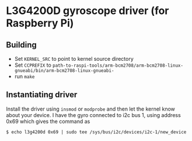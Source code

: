# L3G4200D gyroscope driver (for Raspberry Pi)

## Building

* Set `KERNEL_SRC` to point to kernel source directory
* Set `CCPREFIX` to `path-to-raspi-tools/arm-bcm2708/arm-bcm2708-linux-gnueabi/bin/arm-bcm2708-linux-gnueabi-`
* run `make`

## Instantiating driver
Install the driver using `insmod` or `modprobe` and then let the kernel know about your device.
I have the gyro connected to i2c bus 1, using address 0x69 which gives the command as

    $ echo l3g4200d 0x69 | sudo tee /sys/bus/i2c/devices/i2c-1/new_device
    
    
